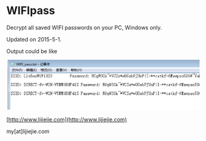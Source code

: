 WIFIpass
========


Decrypt all saved WIFI passwords on your PC, Windows only.

Updated on 2015-5-1.

Output could be like

![WIFIpass](WIFIpass.png)

[http://www.lijiejie.com](http://www.lijiejie.com)  

my[at]lijiejie.com
